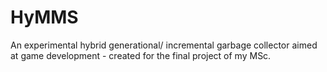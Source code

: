 # HyMMS
An experimental hybrid generational/ incremental garbage collector aimed at game development - created for the final project of my MSc.
